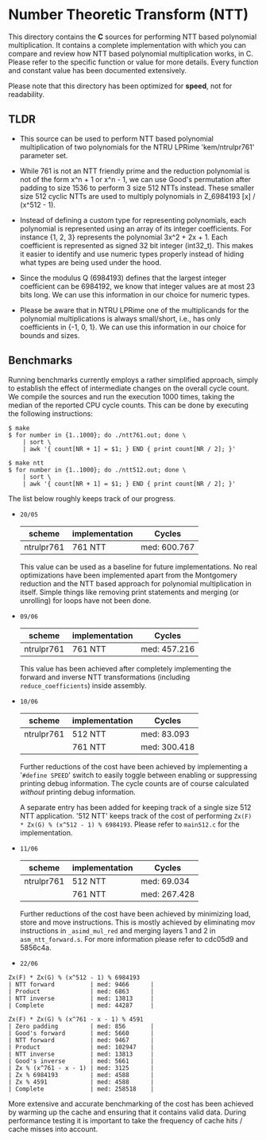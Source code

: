 
# Number Theoretic Transform (NTT)

This directory contains the **C** sources for performing NTT based polynomial
multiplication. It contains a complete implementation with which you can compare
and review how NTT based polynomial multiplication works, in C. Please refer to
the specific function or value for more details. Every function and constant
value has been documented extensively.

Please note that this directory has been optimized for **speed**, not for
readability.

## TLDR

* This source can be used to perform NTT based polynomial multiplication of two
polynomials for the NTRU LPRime 'kem/ntrulpr761' parameter set.

* While 761 is not an NTT friendly prime and the reduction polynomial is not of
the form x^n + 1 or x^n - 1, we can use Good's permutation after padding to size
1536 to perform 3 size 512 NTTs instead.  These smaller size 512 cyclic NTTs are
used to multiply polynomials in Z_6984193 [x] / (x^512 - 1).

* Instead of defining a custom type for representing polynomials, each
polynomial is represented using an array of its integer coefficients. For
instance {1, 2, 3} represents the polynomial 3x^2 + 2x + 1. Each coefficient is
represented as signed 32 bit integer (int32_t). This makes it easier to identify
and use numeric types properly instead of hiding what types are being used under
the hood.

* Since the modulus Q (6984193) defines that the largest integer coefficient can
be 6984192, we know that integer values are at most 23 bits long. We can use
this information in our choice for numeric types.

* Please be aware that in NTRU LPRime one of the multiplicands for the
polynomial multiplications is always small/short, i.e., has only coefficients in
{-1, 0, 1}. We can use this information in our choice for bounds and sizes.

## Benchmarks

Running benchmarks currently employs a rather simplified approach, simply to
establish the effect of intermediate changes on the overall cycle count. We
compile the sources and run the execution 1000 times, taking the median of the
reported CPU cycle counts. This can be done by executing the following
instructions:

```shell
$ make
$ for number in {1..1000}; do ./ntt761.out; done \
    | sort \
    | awk '{ count[NR + 1] = $1; } END { print count[NR / 2]; }'

$ make ntt
$ for number in {1..1000}; do ./ntt512.out; done \
    | sort \
    | awk '{ count[NR + 1] = $1; } END { print count[NR / 2]; }'
```

The list below roughly keeps track of our progress.

* `20/05`

    | scheme     | implementation | Cycles       |
    | ------     | -------------- | ------       |
    | ntrulpr761 | 761 NTT        | med: 600.767 |

    This value can be used as a baseline for future implementations. No real
    optimizations have been implemented apart from the Montgomery reduction and
    the NTT based approach for polynomial multiplication in itself. Simple
    things like removing print statements and merging (or unrolling) for loops
    have not been done.

* `09/06`

    | scheme     | implementation | Cycles       |
    | ------     | -------------- | ------       |
    | ntrulpr761 | 761 NTT        | med: 457.216 |

    This value has been achieved after completely implementing the forward and
    inverse NTT transformations (including `reduce_coefficients`) inside
    assembly.

* `10/06`

    | scheme     | implementation | Cycles       |
    | ------     | -------------- | ------       |
    | ntrulpr761 | 512 NTT        | med:  83.093 |
    |            | 761 NTT        | med: 300.418 |

    Further reductions of the cost have been achieved by implementing a '`#define
    SPEED`' switch to easily toggle between enabling or suppressing printing
    debug information. The cycle counts are of course calculated _without_
    printing debug information.

    A separate entry has been added for keeping track of a single size 512 NTT
    application. '512 NTT' keeps track of the cost of performing `Zx(F) * Zx(G)
    % (x^512 - 1) % 6984193`. Please refer to `main512.c` for the
    implementation.

* `11/06`

    | scheme     | implementation | Cycles       |
    | ------     | -------------- | ------       |
    | ntrulpr761 | 512 NTT        | med:  69.034 |
    |            | 761 NTT        | med: 267.428 |

    Further reductions of the cost have been achieved by minimizing load, store
    and move instructions. This is mostly achieved by eliminating mov
    instructions in `_asimd_mul_red` and merging layers 1 and 2 in
    `asm_ntt_forward.s`. For more information please refer to cdc05d9 and
    5856c4a.

* `22/06`

```terminal
Zx(F) * Zx(G) % (x^512 - 1) % 6984193
| NTT forward          | med: 9466      |
| Product              | med: 6863      |
| NTT inverse          | med: 13813     |
| Complete             | med: 44287     |

Zx(F) * Zx(G) % (x^761 - x - 1) % 4591
| Zero padding         | med: 856       |
| Good's forward       | med: 5660      |
| NTT forward          | med: 9467      |
| Product              | med: 102947    |
| NTT inverse          | med: 13813     |
| Good's inverse       | med: 5661      |
| Zx % (x^761 - x - 1) | med: 3125      |
| Zx % 6984193         | med: 4588      |
| Zx % 4591            | med: 4588      |
| Complete             | med: 258518    |
```

More extensive and accurate benchmarking of the cost has been achieved by
warming up the cache and ensuring that it contains valid data. During
performance testing it is important to take the frequency of cache hits / cache
misses into account.

